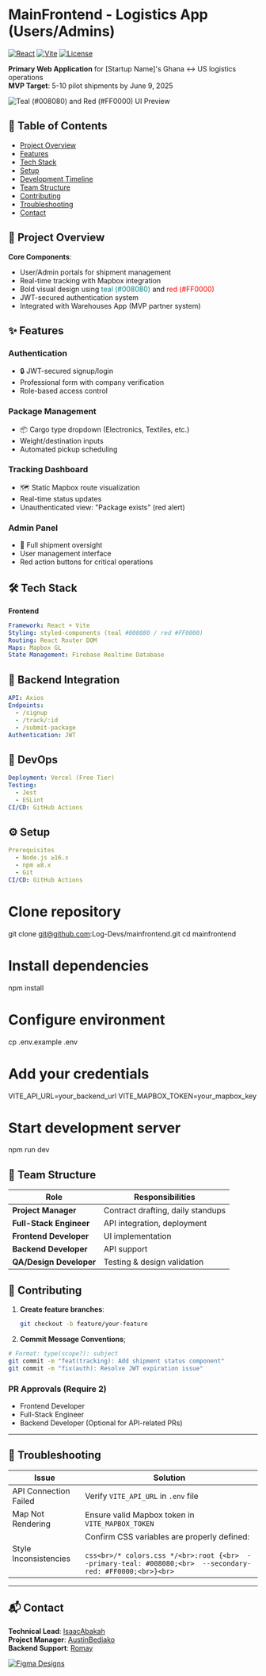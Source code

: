 # MainFrontend - Logistics App (Users/Admins)

[![React](https://img.shields.io/badge/React-18.2.0-blue)](https://reactjs.org/)
[![Vite](https://img.shields.io/badge/Vite-4.4.5-blueviolet)](https://vitejs.dev/)
[![License](https://img.shields.io/badge/License-MIT-green)](https://opensource.org/licenses/MIT)

**Primary Web Application** for [Startup Name]'s Ghana ↔ US logistics operations  
**MVP Target**: 5-10 pilot shipments by June 9, 2025

![Teal (#008080) and Red (#FF0000) UI Preview](https://via.placeholder.com/800x400/008080/FF0000?text=Modern+Logistics+UI)

## 📖 Table of Contents
- [Project Overview](#-project-overview)
- [Features](#-features)
- [Tech Stack](#-tech-stack)
- [Setup](#%EF%B8%8F-setup)
- [Development Timeline](#-development-timeline)
- [Team Structure](#-team-structure)
- [Contributing](#-contributing)
- [Troubleshooting](#-troubleshooting)
- [Contact](#-contact)

## 🌟 Project Overview
**Core Components**:
- User/Admin portals for shipment management
- Real-time tracking with Mapbox integration
- Bold visual design using <span style="color: #008080">teal (#008080)</span> and <span style="color: #FF0000">red (#FF0000)</span>
- JWT-secured authentication system
- Integrated with Warehouses App (MVP partner system)

## ✨ Features
### Authentication
- 🔒 JWT-secured signup/login
- Professional form with company verification
- Role-based access control

### Package Management
- 📦 Cargo type dropdown (Electronics, Textiles, etc.)
- Weight/destination inputs
- Automated pickup scheduling

### Tracking Dashboard
- 🗺️ Static Mapbox route visualization
- Real-time status updates
- Unauthenticated view: "Package exists" (red alert)

### Admin Panel
- 👮 Full shipment oversight
- User management interface
- Red action buttons for critical operations

## 🛠 Tech Stack
**Frontend**  
```yaml
Framework: React + Vite
Styling: styled-components (teal #008080 / red #FF0000)
Routing: React Router DOM
Maps: Mapbox GL
State Management: Firebase Realtime Database
```
## 🔗 Backend Integration
```yaml
API: Axios
Endpoints: 
  - /signup
  - /track/:id 
  - /submit-package
Authentication: JWT
```
## 🚀 DevOps
```yaml
Deployment: Vercel (Free Tier)
Testing: 
  - Jest 
  - ESLint
CI/CD: GitHub Actions
```
## ⚙️ Setup
```yaml
Prerequisites
  - Node.js ≥16.x
  - npm ≥8.x
  - Git
CI/CD: GitHub Actions
```
# Clone repository
git clone git@github.com:Log-Devs/mainfrontend.git
cd mainfrontend

# Install dependencies
npm install

# Configure environment
cp .env.example .env
# Add your credentials
VITE_API_URL=your_backend_url
VITE_MAPBOX_TOKEN=your_mapbox_key

# Start development server
npm run dev
## 👥 Team Structure

| Role                  | Responsibilities                          |
|-----------------------|-------------------------------------------|
| **Project Manager**   | Contract drafting, daily standups         |
| **Full-Stack Engineer** | API integration, deployment             |
| **Frontend Developer** | UI implementation                       |
| **Backend Developer**  | API support                             |
| **QA/Design Developer** | Testing & design validation            |

## 🤝 Contributing

1. **Create feature branches**:
   ```bash
   git checkout -b feature/your-feature
   ```


2. **Commit Message Conventions**;
```bash
# Format: type(scope?): subject
git commit -m "feat(tracking): Add shipment status component"
git commit -m "fix(auth): Resolve JWT expiration issue"
```
### PR Approvals (Require 2)
- Frontend Developer
- Full-Stack Engineer
- Backend Developer (Optional for API-related PRs)

---

## 🚨 Troubleshooting

| Issue                  | Solution                                                                 |
|------------------------|--------------------------------------------------------------------------|
| API Connection Failed  | Verify `VITE_API_URL` in `.env` file                                     |
| Map Not Rendering      | Ensure valid Mapbox token in `VITE_MAPBOX_TOKEN`                         |
| Style Inconsistencies  | Confirm CSS variables are properly defined:<br><br>```css<br>/* colors.css */<br>:root {<br>  --primary-teal: #008080;<br>  --secondary-red: #FF0000;<br>}<br>``` |

---

## 📬 Contact
**Technical Lead**: [IsaacAbakah](mailto:austinbediako4@gmail.com)  
**Project Manager**: [AustinBediako](mailto:austinbediako4@gmail.com)  
**Backend Support**: [Romay](mailto:austinbediako4@gmail.com)

[![Figma Designs](https://img.shields.io/badge/Figma_Designs-FF0000?style=for-the-badge&logo=figma&logoColor=white)](https://figma.com/your-design-link)
